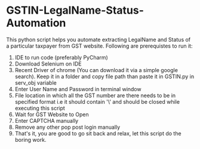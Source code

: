 # GSTIN-LegalName-Status-Automation
This python script helps you automate extracting LegalName and Status of a particular taxpayer from GST website.
Following are prerequistes to run it:
1. IDE to run code (preferably PyCharm)
2. Download Selenium on IDE
3. Recent Driver of chrome (You can download it via a simple google search). Keep it in a folder and copy file path than paste it in GSTIN.py in serv_obj variable
4. Enter User Name and Password in terminal window
5. File location in which all the GST number are there needs to be in specified format i.e it should contain '\\' and should be closed while executing this script 
6. Wait for GST Website to Open
7. Enter CAPTCHA manually
8. Remove any other pop post login manually
9. That's it, you are good to go sit back and relax, let this script do the boring work.   
 
  
